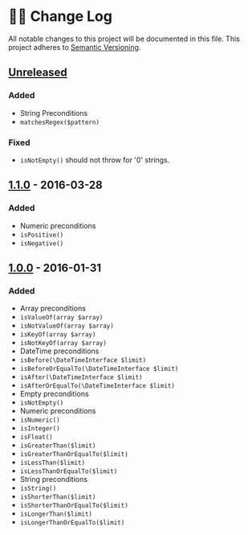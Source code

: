 # :guardsman: Change Log
All notable changes to this project will be documented in this file.
This project adheres to [Semantic Versioning](http://semver.org/).

## [Unreleased]
### Added
- String Preconditions
 - `matchesRegex($pattern)`
### Fixed
- `isNotEmpty()` should not throw for '0' strings.

## [1.1.0] - 2016-03-28
### Added
- Numeric preconditions
 - `isPositive()`
 - `isNegative()`

## [1.0.0] - 2016-01-31
### Added
- Array preconditions
 - `isValueOf(array $array)`
 - `isNotValueOf(array $array)`
 - `isKeyOf(array $array)`
 - `isNotKeyOf(array $array)`
- DateTime preconditions
 - `isBefore(\DateTimeInterface $limit)`
 - `isBeforeOrEqualTo(\DateTimeInterface $limit)`
 - `isAfter(\DateTimeInterface $limit)`
 - `isAfterOrEqualTo(\DateTimeInterface $limit)`
- Empty preconditions
 - `isNotEmpty()`
- Numeric preconditions
 - `isNumeric()`
 - `isInteger()`
 - `isFloat()`
 - `isGreaterThan($limit)`
 - `isGreaterThanOrEqualTo($limit)`
 - `isLessThan($limit)`
 - `isLessThanOrEqualTo($limit)`
- String preconditions
 - `isString()`
 - `isShorterThan($limit)`
 - `isShorterThanOrEqualTo($limit)`
 - `isLongerThan($limit)`
 - `isLongerThanOrEqualTo($limit)`

[Unreleased]: https://github.com/guardsman/guardsman/compare/v1.1.0...HEAD
[1.1.0]: https://github.com/guardsman/guardsman/compare/v1.0.0...v1.1.0
[1.0.0]: https://github.com/guardsman/guardsman/compare/26b5a44...v1.0.0
